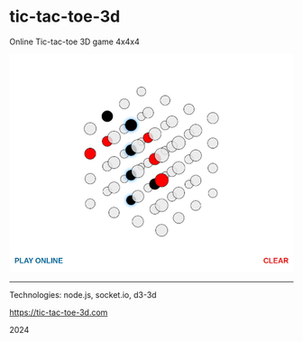 # tic-tac-toe-3d
Online Tic-tac-toe 3D game 4x4x4

<img src="https://github.com/4eckme/tic-tac-toe-3d/blob/main/Screenshot.png?raw=true">

---


Technologies: node.js, socket.io, d3-3d

https://tic-tac-toe-3d.com

2024


